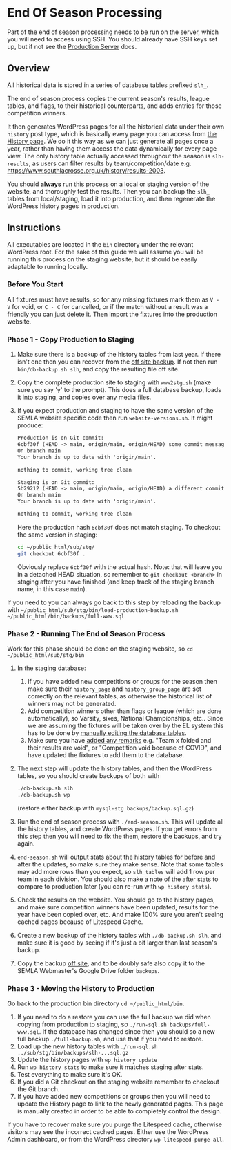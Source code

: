 # End Of Season Processing

Part of the end of season processing needs to be run on the server, which you will need to access using SSH. You should already have SSH keys set up, but if not see the [Production Server](setting-up-server.md) docs.

## Overview

All historical data is stored in a series of database tables prefixed `slh_`.

The end of season process copies the current season's results, league tables, and flags, to their historical counterparts, and adds entries for those competition winners.

It then generates WordPress pages for all the historical data under their own `history` post type, which is basically every page you can access from [the History page](https://www.southlacrosse.org.uk/history). We do it this way as we can just generate all pages once a year, rather than having them access the data dynamically for every page view. The only history table actually accessed throughout the season is `slh-results`, as users can filter results by team/competition/date e.g. <https://www.southlacrosse.org.uk/history/results-2003>.

You should **always** run this process on a local or staging version of the website, and thoroughly test the results. Then you can backup the `slh_` tables from local/staging, load it into production, and then regenerate the WordPress history pages in production.

## Instructions

All executables are located in the `bin` directory under the relevant WordPress root. For the sake of this guide we will assume you will be running this process on the staging website, but it should be easily adaptable to running locally.

### Before You Start

All fixtures must have results, so for any missing fixtures mark them as `V - V` for void, or `C - C` for cancelled, or if the match without a result was a friendly you can just delete it. Then import the fixtures into the production website.

### Phase 1 - Copy Production to Staging

1. Make sure there is a backup of the history tables from last year. If there isn't one then you can recover from the [off site backup](off-site-backups.md#how-to-recover-and-backup). If not then run `bin/db-backup.sh slh`, and copy the resulting file off site.
1. Copy the complete production site to staging with `www2stg.sh` (make sure you say 'y' to the prompt). This does a full database backup, loads it into staging, and copies over any media files.
1. If you expect production and staging to have the same version of the SEMLA website specific code then run `website-versions.sh`. It might produce:

    ```txt
    Production is on Git commit:
    6cbf30f (HEAD -> main, origin/main, origin/HEAD) some commit message
    On branch main
    Your branch is up to date with 'origin/main'.

    nothing to commit, working tree clean

    Staging is on Git commit:
    5b29212 (HEAD -> main, origin/main, origin/HEAD) a different commit message
    On branch main
    Your branch is up to date with 'origin/main'.

    nothing to commit, working tree clean
    ```

    Here the production hash `6cbf30f` does not match staging. To checkout the same version in staging:

    ```bash
    cd ~/public_html/sub/stg/
    git checkout 6cbf30f .
    ```

    Obviously replace `6cbf30f` with the actual hash. Note: that will leave you in a detached HEAD situation, so remember to `git checkout <branch>` in staging after you have finished (and keep track of the staging branch name, in this case `main`).

If you need to you can always go back to this step by reloading the backup with `~/public_html/sub/stg/bin/load-production-backup.sh ~/public_html/bin/backups/full-www.sql`

### Phase 2 - Running The End of Season Process

Work for this phase should be done on the staging website, so `cd ~/public_html/sub/stg/bin`

1. In the staging database:
    1. If you have added new competitions or groups for the season then make sure their `history_page` and `history_group_page` are set correctly on the relevant tables, as otherwise the historical list of winners may not be generated.
    1. Add competition winners other than flags or league (which are done automatically), so Varsity, sixes, National Championships, etc.. Since we are assuming the fixtures will be taken over by the EL system this has to be done by [manually editing the database tables](fixtures-tables-history.md#competition-winners).
    1. Make sure you have [added any remarks](fixtures-sheet-format.md#remarks-sheet) e.g. "Team x folded and their results are void", or "Competition void because of COVID", and have updated the fixtures to add them to the database.
1. The next step will update the history tables, and then the WordPress tables, so you should create backups of both with

    ```bash
    ./db-backup.sh slh
    ./db-backup.sh wp
    ```

    (restore either backup with `mysql-stg backups/backup.sql.gz`)
1. Run the end of season process with `./end-season.sh`. This will update all the history tables, and create WordPress pages. If you get errors from this step then you will need to fix the them, restore the backups, and try again.
1. `end-season.sh` will output stats about the history tables for before and after the updates, so make sure they make sense. Note that some tables may add more rows than you expect, so `slh_tables` will add 1 row per team in each division. You should also make a note of the after stats to compare to production later (you can re-run with `wp history stats`).
1. Check the results on the website. You should go to the history pages, and make sure competition winners have been updated, results for the year have been copied over, etc. And make 100% sure you aren't seeing cached pages because of Litespeed Cache.
1. Create a new backup of the history tables with `./db-backup.sh slh`, and make sure it is good by seeing if it's just a bit larger than last season's backup.
1. Copy the backup [off site](off-site-backups.md#how-to-recover-and-backup), and to be doubly safe also copy it to the SEMLA Webmaster's Google Drive folder `backups`.

### Phase 3 - Moving the History to Production

Go back to the production bin directory `cd ~/public_html/bin`.

1. If you need to do a restore you can use the full backup we did when copying from production to staging, so `./run-sql.sh backups/full-www.sql`. If the database has changed since then you should so a new full backup `./full-backup.sh`, and use that if you need to restore.
1. Load up the new history tables with `./run-sql.sh ../sub/stg/bin/backups/slh-...sql.gz`
1. Update the history pages with `wp history update`
1. Run `wp history stats` to make sure it matches staging after stats.
1. Test everything to make sure it's OK.
1. If you did a Git checkout on the staging website remember to checkout the Git branch.
1. If you have added new competitions or groups then you will need to update the History page to link to the newly generated pages. This page is manually created in order to be able to completely control the design.

If you have to recover make sure you purge the Litespeed cache, otherwise visitors may see the incorrect cached pages. Either use the WordPress Admin dashboard, or from the WordPress directory `wp litespeed-purge all`.
